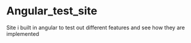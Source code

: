 # Angular_test_site
Site i built in angular to test out different features and see how they are implemented
